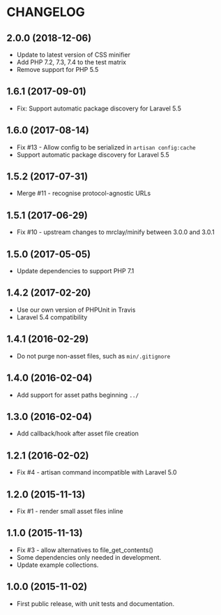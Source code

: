 CHANGELOG
=========

## 2.0.0 (2018-12-06)
 - Update to latest version of CSS minifier
 - Add PHP 7.2, 7.3, 7.4 to the test matrix
 - Remove support for PHP 5.5

## 1.6.1 (2017-09-01)
 - Fix: Support automatic package discovery for Laravel 5.5

## 1.6.0 (2017-08-14)
 - Fix #13 - Allow config to be serialized in `artisan config:cache`
 - Support automatic package discovery for Laravel 5.5

## 1.5.2 (2017-07-31)
 - Merge #11 - recognise protocol-agnostic URLs

## 1.5.1 (2017-06-29)
 - Fix #10 - upstream changes to mrclay/minify between 3.0.0 and 3.0.1

## 1.5.0 (2017-05-05)
 - Update dependencies to support PHP 7.1

## 1.4.2 (2017-02-20)
 - Use our own version of PHPUnit in Travis
 - Laravel 5.4 compatibility

## 1.4.1 (2016-02-29)
 - Do not purge non-asset files, such as `min/.gitignore`

## 1.4.0 (2016-02-04)
 - Add support for asset paths beginning `../`

## 1.3.0 (2016-02-04)
 - Add callback/hook after asset file creation

## 1.2.1 (2016-02-02)
 - Fix #4 - artisan command incompatible with Laravel 5.0

## 1.2.0 (2015-11-13)
 - Fix #1 - render small asset files inline

## 1.1.0 (2015-11-13)
 - Fix #3 - allow alternatives to file_get_contents()
 - Some dependencies only needed in development.
 - Update example collections.

## 1.0.0 (2015-11-02)
 - First public release, with unit tests and documentation.
